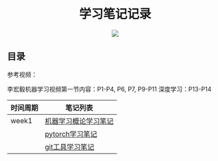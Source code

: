 <h1 align="center">学习笔记记录</h1>

<p align="center"><a href="http:"><img src="https://img.shields.io/badge/%E4%BD%9C%E8%80%85-Override-7AD6FD.svg"></a></p>

## 目录

参考视频：

李宏毅机器学习视频第⼀节内容：P1-P4, P6, P7, P9-P11 深度学习：P13-P14

|时间周期|笔记列表|
|------------|--------------|
|week1|[机器学习概论学习笔记](https://github.com/zqp1226358/ZhuQingpeng/blob/main/week1/%E6%9D%8E%E5%AE%8F%E6%AF%85%E8%A7%86%E9%A2%91%E7%AC%94%E8%AE%B0/%E6%9C%BA%E5%99%A8%E5%AD%A6%E4%B9%A0%E6%A6%82%E8%AE%BA%E5%AD%A6%E4%B9%A0%E7%AC%94%E8%AE%B0.md)|
||[pytorch学习笔记](https://github.com/zqp1226358/ZhuQingpeng/blob/main/week1/%E6%9D%8E%E5%AE%8F%E6%AF%85%E8%A7%86%E9%A2%91%E7%AC%94%E8%AE%B0/Pytorch%E5%AD%A6%E4%B9%A0%E7%AC%94%E8%AE%B0.md)|
||[git工具学习笔记](https://github.com/zqp1226358/ZhuQingpeng/blob/main/week1/git%E5%B7%A5%E5%85%B7%E4%BD%BF%E7%94%A8%E7%AC%94%E8%AE%B0/git%E5%AD%A6%E4%B9%A0%E7%AC%94%E8%AE%B0.md)|


